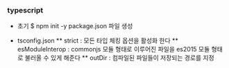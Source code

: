 ### typescript


* 초기
$ npm init -y
package.json 파일 생성

* tsconfig.json
** strict : 모든 타입 체킹 옵션을 활성화 한다
** esModuleInterop :  commonjs 모듈 형태로 이루어진 파일을 es2015 모듈 형태로 불러올 수 있게 해준다
** outDir : 컴파일된 파일들이 저장되는 경로를 지정





